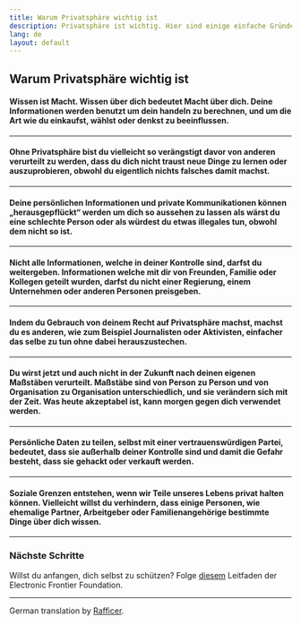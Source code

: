 ```yaml
---
title: Warum Privatsphäre wichtig ist
description: Privatsphäre ist wichtig. Hier sind einige einfache Gründe, warum.
lang: de
layout: default
---
```


## Warum Privatsphäre wichtig ist

#### Wissen ist Macht. Wissen über dich bedeutet Macht über dich. Deine Informationen werden benutzt um dein handeln zu berechnen, und um die Art wie du einkaufst, wählst oder denkst zu beeinflussen.

---
#### Ohne Privatsphäre bist du vielleicht so verängstigt davor von anderen verurteilt zu werden, dass du dich nicht traust neue Dinge zu lernen oder auszuprobieren, obwohl du eigentlich nichts falsches damit machst.

---
#### Deine persönlichen Informationen und private Kommunikationen können „herausgepflückt“ werden um dich so aussehen zu lassen als wärst du eine schlechte Person oder als würdest du etwas illegales tun, obwohl dem nicht so ist.

---
#### Nicht alle Informationen, welche in deiner Kontrolle sind, darfst du weitergeben. Informationen welche mit dir von Freunden, Familie oder Kollegen geteilt wurden, darfst du nicht einer Regierung, einem Unternehmen oder anderen Personen preisgeben.

---
#### Indem du Gebrauch von deinem Recht auf Privatsphäre machst, machst du es anderen, wie zum Beispiel Journalisten oder Aktivisten, einfacher das selbe zu tun ohne dabei herauszustechen.

---
#### Du wirst jetzt und auch nicht in der Zukunft nach deinen eigenen Maßstäben verurteilt. Maßstäbe sind von Person zu Person und von Organisation zu Organisation unterschiedlich, und sie verändern sich mit der Zeit. Was heute akzeptabel ist, kann morgen gegen dich verwendet werden.

---
#### Persönliche Daten zu teilen, selbst mit einer vertrauenswürdigen Partei, bedeutet, dass sie außerhalb deiner Kontrolle sind und damit die Gefahr besteht, dass sie gehackt oder verkauft werden.

---
#### Soziale Grenzen entstehen, wenn wir Teile unseres Lebens privat halten können. Vielleicht willst du verhindern, dass einige Personen, wie ehemalige Partner, Arbeitgeber oder Familienangehörige bestimmte Dinge über dich wissen.

-----

### Nächste Schritte
Willst du anfangen, dich selbst zu schützen? Folge [diesem](https://ssd.eff.org/) Leitfaden der Electronic Frontier Foundation.

-----
German translation by [Rafficer](https://www.reddit.com/r/translator/comments/752qcf/english_any_translating_whyprivacymattersorg_a/do3ci8f/).
